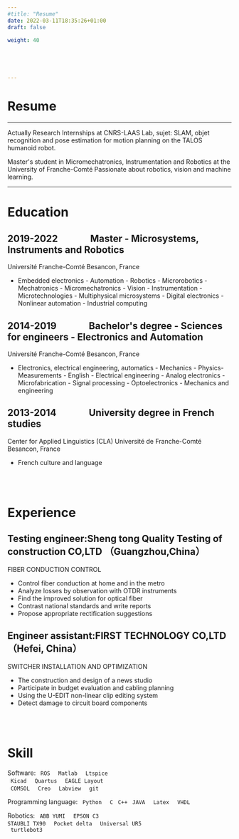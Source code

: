 ```yaml
---
#title: "Resume"
date: 2022-03-11T18:35:26+01:00
draft: false

weight: 40





---
```


# Resume

***
Actually Research Internships at CNRS-LAAS Lab, sujet: SLAM, objet recognition and pose estimation for motion planning on the TALOS humanoid robot.

Master's student in Micromechatronics, Instrumentation and Robotics at the University of Franche-Comté
Passionate about robotics, vision and machine learning.
***




# Education



## 2019-2022   &emsp;&emsp;&emsp;       Master - Microsystems, Instruments and Robotics      
Université Franche-Comté  Besancon, France
+   Embedded electronics - Automation - Robotics - Microrobotics - Mechatronics - Micromechatronics - Vision - Instrumentation - Microtechnologies - Multiphysical microsystems - Digital electronics - Nonlinear automation - Industrial computing

## 2014-2019   &emsp;&emsp;&emsp;       Bachelor's degree - Sciences for engineers - Electronics and Automation     
Université Franche-Comté Besancon, France
+   Electronics, electrical engineering, automatics - Mechanics - Physics-Measurements - English - Electrical engineering - Analog electronics - Microfabrication - Signal processing - Optoelectronics - Mechanics and engineering

## 2013-2014   &emsp;&emsp;&emsp;       University degree in French studies
Center for Applied Linguistics (CLA)   Université de Franche-Comté Besancon, France
+ French culture and language

 &nbsp;  
 &nbsp;
# Experience

## Testing engineer:Sheng tong Quality Testing of construction CO,LTD （Guangzhou,China）

FIBER CONDUCTION CONTROL


+ Control fiber conduction at home and in the metro
+ Analyze losses by observation with OTDR instruments
+ Find the improved solution for optical fiber
+ Contrast national standards and write reports
+ Propose appropriate rectification suggestions



## Engineer assistant:FIRST TECHNOLOGY CO,LTD（Hefei, China）

SWITCHER INSTALLATION AND OPTIMIZATION


+ The construction and design of a news studio
+ Participate in budget evaluation and cabling planning
+ Using the U-EDIT non-linear clip editing system
+ Detect damage to circuit board components


&nbsp;  
&nbsp;

# Skill
Software: <code> ROS </code> <code> Matlab </code> <code> Ltspice </code> <code> Kicad </code> <code> Quartus </code> <code> EAGLE Layout </code> <code> COMSOL </code> <code> Creo </code> <code> Labview </code> <code> git </code>

Programming language: <code> Python </code> <code> C </code> <code>C++</code> <code> JAVA </code> <code> Latex </code> <code> VHDL </code>

Robotics: <code> ABB YUMI </code> <code> EPSON C3 </code> <code> STAUBLI TX90 </code> <code> Pocket delta </code> <code> Universal UR5 </code> <code> turtlebot3 </code>
